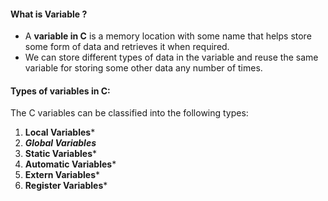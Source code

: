 #### What is Variable ?
- A **variable in C** is a memory location with some name that helps store some form of data and retrieves it when required. 
- We can store different types of data in the variable and reuse the same variable for storing some other data any number of times.

#### Types of variables in C:
The C variables can be classified into the following types:

1. **Local Variables***
2. ***Global Variables***
3. **Static Variables***
4. **Automatic Variables***
5. **Extern Variables***
6. **Register Variables***

